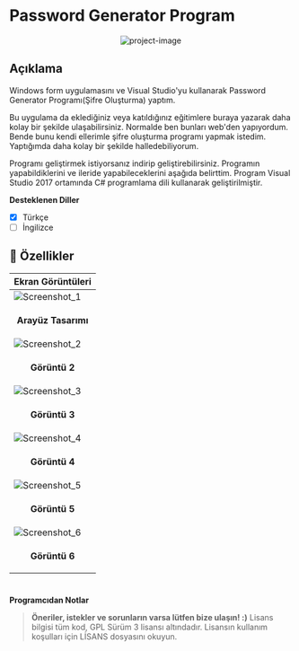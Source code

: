 # Password Generator Program

<p align="center"><img src="https://socialify.git.ci/epbalaban01/PasswordGenerator/image?name=1&amp;owner=1&amp;theme=Light" alt="project-image"></p>

<h2>Açıklama</h2>

Windows form uygulamasını ve Visual Studio'yu kullanarak Password Generator Programı(Şifre Oluşturma) yaptım.

Bu uygulama da eklediğiniz veya katıldığınız eğitimlere buraya yazarak daha kolay bir şekilde ulaşabilirsiniz. Normalde ben bunları web'den yapıyordum. Bende bunu kendi ellerimle şifre oluşturma programı yapmak istedim. Yaptığımda daha kolay bir şekilde halledebiliyorum.

Programı geliştirmek istiyorsanız indirip geliştirebilirsiniz. Programın yapabildiklerini ve ileride yapabileceklerini aşağıda belirttim. Program Visual Studio 2017 ortamında C# programlama dili kullanarak geliştirilmiştir.

<b>Desteklenen Diller</b>
- [x] Türkçe
- [ ] İngilizce

<h2>🧐 Özellikler</h2>

| <b>Ekran Görüntüleri</b> |
|---|
| ![Screenshot_1](https://github.com/epbalaban01/PasswordGenerator/assets/42430554/19fda60b-beb6-4d5d-b8c4-bb30d5b6d7d8) |
| <p align="center"><b>Arayüz Tasarımı</b></p> |
| ![Screenshot_2](https://github.com/epbalaban01/PasswordGenerator/assets/42430554/c49735c8-9f46-4cca-9f52-bb5fff2ba5e2) |
| <p align="center"><b>Görüntü 2</b></p> |
| ![Screenshot_3](https://github.com/epbalaban01/PasswordGenerator/assets/42430554/8ac39318-b570-4f67-a919-fe7e2f825d43) |
| <p align="center"><b>Görüntü 3</b></p> |
| ![Screenshot_4](https://github.com/epbalaban01/PasswordGenerator/assets/42430554/e0e2e0f4-591e-4e12-9326-3f0711e3108b) |
| <p align="center"><b>Görüntü 4</b></p> |
| ![Screenshot_5](https://github.com/epbalaban01/PasswordGenerator/assets/42430554/fc7cd66e-c352-4120-bd26-883ede241e7b) |
| <p align="center"><b>Görüntü 5</b></p> |
| ![Screenshot_6](https://github.com/epbalaban01/PasswordGenerator/assets/42430554/db7c628d-2cdd-45cf-8686-708791bfb16a) |
| <p align="center"><b>Görüntü 6</b></p> |

#
<b>Programcıdan Notlar</b>
> <b>Öneriler, istekler ve sorunların varsa lütfen bize ulaşın! :)</b>
> Lisans bilgisi tüm kod, GPL Sürüm 3 lisansı altındadır. Lisansın kullanım koşulları için LİSANS dosyasını okuyun.
